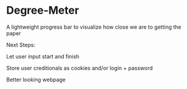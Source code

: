 # Degree-Meter
A lightweight progress bar to visualize how close we are to getting the paper

Next Steps:

Let user input start and finish

Store user creditionals as cookies and/or login + password

Better looking webpage

